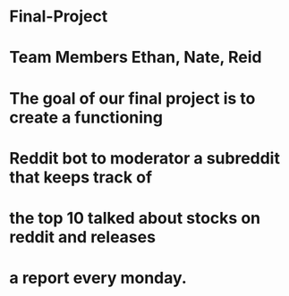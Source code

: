# Final-Project
# Team Members Ethan, Nate, Reid
# The goal of our final project is to create a functioning 
# Reddit bot to moderator a subreddit that keeps track of 
# the top 10 talked about stocks on reddit and releases 
# a report every monday.
